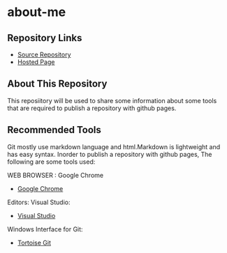# about-me

## Repository Links

- [Source Repository](https://github.com/pranay0987/about-me)
- [Hosted Page](https://pranay0987.github.io/about-me/)

## About This Repository
This reposiitory will be used to share some information about some tools that are required to publish a repository with github pages.

## Recommended Tools
Git mostly use markdown language and html.Markdown is lightweight and has easy syntax.
Inorder to publish a repository with github pages, The following are some tools used:

WEB BROWSER : Google Chrome
- [Google Chrome](https://www.google.com/chrome/)

Editors: Visual Studio:
- [Visual Studio](https://visualstudio.microsoft.com)

Windows Interface for Git:
- [Tortoise Git](https://tortoisegit.org)


